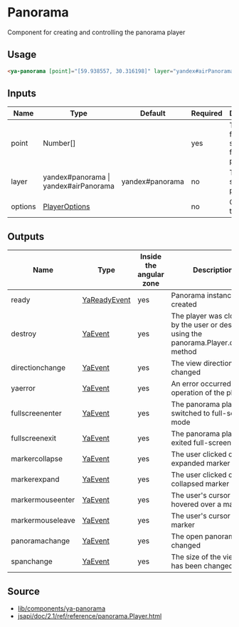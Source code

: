 # Panorama

Component for creating and controlling the panorama player

## Usage

```html
<ya-panorama [point]="[59.938557, 30.316198]" layer="yandex#airPanorama"></ya-panorama>
```

## Inputs

| Name    | Type                                  | Default         | Required | Description                                  |
| ------- | ------------------------------------- | --------------- | -------- | -------------------------------------------- |
| point   | Number[]                              |                 | yes      | The point for searching for nearby panoramas |
| layer   | yandex#panorama \| yandex#airPanorama | yandex#panorama | no       | The layer to search for panoramas            |
| options | [PlayerOptions]                       |                 | no       | Options for the player                       |

[playeroptions]: https://tech.yandex.com/maps/jsapi/doc/2.1/ref/reference/panorama.Player-docpage/#panorama.Player__param-options

## Outputs

| Name             | Type           | Inside the angular zone | Description                                                                             |
| ---------------- | -------------- | ----------------------- | --------------------------------------------------------------------------------------- |
| ready            | [YaReadyEvent] | yes                     | Panorama instance is created                                                            |
| destroy          | [YaEvent]      | yes                     | The player was closed by the user or destroyed using the panorama.Player.destroy method |
| directionchange  | [YaEvent]      | yes                     | The view direction changed                                                              |
| yaerror          | [YaEvent]      | yes                     | An error occurred during operation of the player                                        |
| fullscreenenter  | [YaEvent]      | yes                     | The panorama player switched to full-screen mode                                        |
| fullscreenexit   | [YaEvent]      | yes                     | The panorama player exited full-screen mode                                             |
| markercollapse   | [YaEvent]      | yes                     | The user clicked on an expanded marker                                                  |
| markerexpand     | [YaEvent]      | yes                     | The user clicked on a collapsed marker                                                  |
| markermouseenter | [YaEvent]      | yes                     | The user's cursor hovered over a marker                                                 |
| markermouseleave | [YaEvent]      | yes                     | The user's cursor left a marker                                                         |
| panoramachange   | [YaEvent]      | yes                     | The open panorama changed                                                               |
| spanchange       | [YaEvent]      | yes                     | The size of the viewport has been changed                                               |

[yareadyevent]: interfaces/ya-ready-event.md
[yaevent]: interfaces/event.md

## Source

- [lib/components/ya-panorama](https://github.com/ddubrava/angular8-yandex-maps/tree/master/projects/angular8-yandex-maps/src/lib/components/ya-panorama)
- [jsapi/doc/2.1/ref/reference/panorama.Player.html](https://yandex.ru/dev/maps/jsapi/doc/2.1/ref/reference/panorama.Player.html/)
